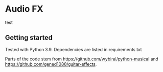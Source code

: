 # Audio FX

test

## Getting started

Tested with Python 3.9. Dependencies are listed in requirements.txt

Parts of the code stem from https://github.com/wybiral/python-musical and https://github.com/gened1080/guitar-effects.
